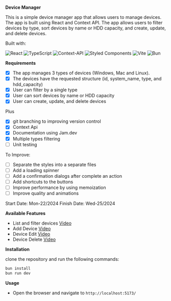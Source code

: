 **Device Manager**

This is a simple device manager app that allows users to manage devices. The app is built using React and Context API. The app allows users to filter devices by type, sort devices by name or HDD capacity, and create, update, and delete devices.

Built with:

![React](https://img.shields.io/badge/react-%2320232a.svg?style=for-the-badge&logo=react&logoColor=%2361DAFB)
![TypeScript](https://img.shields.io/badge/typescript-%23007ACC.svg?style=for-the-badge&logo=typescript&logoColor=white)
![Context-API](https://img.shields.io/badge/Context--Api-000000?style=for-the-badge&logo=react)
![Styled Components](https://img.shields.io/badge/styled--components-DB7093?style=for-the-badge&logo=styled-components&logoColor=white)
![Vite](https://img.shields.io/badge/vite-%23646CFF.svg?style=for-the-badge&logo=vite&logoColor=white)
![Bun](https://img.shields.io/badge/Bun-%23000000.svg?style=for-the-badge&logo=bun&logoColor=white)


**Requirements**

- [x] The app manages 3 types of devices (Windows, Mac and Linux).
- [x] The devices have the requested structure (id, system_name, type, and hdd_capacity)
- [x] User can filter by a single type
- [x] User can sort devices by name or HDD capacity 
- [x] User can create, update, and delete devices

Plus
- [x] git branching to improving version control
- [x] Context Api
- [x] Documentation using Jam.dev
- [x] Multiple types filtering
- [ ] Unit testing

To Improve:
- [ ] Separate the styles into a separate files
- [ ] Add a loading spinner
- [ ] Add a confirmation dialogs after complete an action
- [ ] Add shortcuts to the buttons
- [ ] Improve performance by using memoization
- [ ] Improve quality and animations

Start Date: Mon-22/2024
Finish Date: Wed-25/2024

**Available Features**

- List and filter devices [Video](https://jam.dev/c/dd015cf6-a86c-4050-8114-72de4a7d9be3)
- Add Device [Video](https://jam.dev/c/5e46d673-fc2a-4129-b92e-a854a855b8b7)
- Device Edit [Video](https://jam.dev/c/64a2903e-370c-43aa-a4be-a4b0b0f0b0b4)
- Device Delete [Video](https://jam.dev/c/4e23399b-f5c5-4d3a-ad00-39df05f49839)

**Installation**

clone the repository and run the following commands:

```bash
bun install
bun run dev
```

**Usage**

- Open the browser and navigate to `http://localhost:5173/`